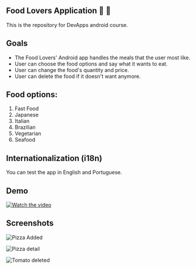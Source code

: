 ## Food Lovers Application 🍕 🍔
This is the repository for DevApps android course.

## Goals
- The Food Lovers' Android app handles the meals that the user most like.
- User can choose the food options and say what it wants to eat.
- User can change the food's quantity and price.
- User can delete the food if it doesn't want anymore.

## Food options:
1. Fast Food
2. Japanese
3. Italian
4. Brazilian
5. Vegetarian
6. Seafood

## Internationalization (i18n)
You can test the app in English and Portuguese.

## Demo
[![Watch the video](https://www.svgimages.com/svg-image/s7/food-lover-logo-256x256.png)](https://youtu.be/aKTBYPVYvNw)

## Screenshots


![Pizza Added](https://user-images.githubusercontent.com/6642169/95801292-47aa3500-0cd0-11eb-8bfd-12eba7ea899b.png)

![Pizza detail](https://user-images.githubusercontent.com/6642169/95801295-4973f880-0cd0-11eb-9189-a5acfb490d1f.png)

![Tomato deleted](https://user-images.githubusercontent.com/6642169/95801296-4a0c8f00-0cd0-11eb-8ea1-aba13f7b2e54.png)

